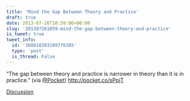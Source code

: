 ```yaml
---
title: 'Mind the Gap Between Theory and Practice'
draft: true
date: 2013-07-26T10:59:06+00:00
slug: '201307261059-mind-the-gap-between-theory-and-practice'
is_tweet: true
tweet_info:
  id: '360610203189776385'
  type: 'post'
  is_thread: False
---
```




“The gap between theory and practice is narrower in theory than it is in practice.” (via [@Pocket](https://x.com/Pocket)) <http://pocket.co/sPpjT>

[Discussion](https://x.com/sytelus/status/360610203189776385)
